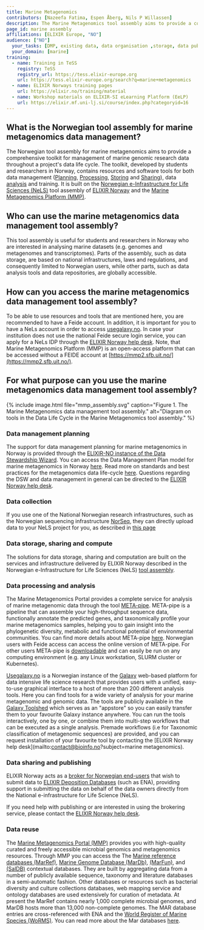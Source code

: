 ```yaml
---
title: Marine Metagenomics
contributors: [Nazeefa Fatima, Espen Åberg, Nils P Willassen]
description: The Marine Metagenomics tool assembly aims to provide a comprehensive data management toolkit of marine genomics researchers in Norway.
page_id: marine assembly
affiliations: [ELIXIR Europe, "NO"]
audience: ["NO"]
  your_tasks: [DMP, existing data, data organisation ,storage, data publication, data transfer, metadata, data analysis]
  your_domain: [marine]
training:
  - name: Training in TeSS
    registry: TeSS
    registry_url: https://tess.elixir-europe.org
    url: https://tess.elixir-europe.org/search?q=marine+metagenomics
  - name: ELIXIR Norways training pages
    url: https://elixir.no/training/material
  - name: Workshop materials on ELIXIR-SI eLearning Platform (EeLP)
    url: https://elixir.mf.uni-lj.si/course/index.php?categoryid=16
---
```


## What is the Norwegian tool assembly for marine metagenomics data management?
The Norwegian tool assembly for marine metagenomics aims to provide a comprehensive toolkit for management of marine genomic research data throughout a project's data life cycle. The toolkit, developed by students and researchers in Norway, contains resources and software tools for both data management ([Planning](https://rdmkit.elixir-europe.org/planning), [Processing](https://rdmkit.elixir-europe.org/processing), [Storing](https://rdmkit.elixir-europe.org/storage.html) and [Sharing](https://rdmkit.elixir-europe.org/sharing)), data [analysis](https://rdmkit.elixir-europe.org/analysing) and training. It is built on the [Norwegian e-Infrastructure for Life Sciences (NeLS)](https://rdmkit.elixir-europe.org/nels_assembly.html) tool assembly of [ELIXIR Norway](https://elixir.no/) and the [Marine Metagenomics Platform (MMP)](https://mmp2.sfb.uit.no/).

## Who can use the marine metagenomics data management tool assembly?
This tool assembly is useful for students and researchers in Norway who are interested in analysing marine datasets (e.g. genomes and metagenomes and transcriptomes). Parts of the assembly, such as data storage, are based on national infrastructures, laws and regulations, and consequently limited to Norwegian users, while other parts, such as data analysis tools and data repositories, are globally accessible.

## How can you access the marine metagenomics data management tool assembly?
To be able to use resources and tools that are mentioned here, you are recommended to have a Feide account. In addition, it is important for you to have a NeLs account in order to access [usegalaxy.no](https://usegalaxy.no/). In case your institution does not use the national Feide secure login service, you can apply for a NeLs IDP through the [ELIXIR Norway help desk](mailto:contact@bioinfo.no?subject=marine%20metagenomics). Note, that Marine Metagenomics Platform (MMP) is an open-access platform that can be accessed without a FEIDE account at [https://mmp2.sfb.uit.no/](https://mmp2.sfb.uit.no/).

## For what purpose can you use the marine metagenomics data management tool assembly?

{% include image.html file="mmp_assembly.svg" caption="Figure 1. The Marine Metagenomics data management tool assembly." alt="Diagram on tools in the Data Life Cycle in the Marine Metagenomics tool assembly." %}

### Data management planning
The support for data management planning for marine metagenomics in Norway is provided through the [ELIXIR-NO instance of the Data Stewardship Wizard](https://elixir-no.ds-wizard.org/). You can access the Data Management Plan model for marine metagenomics in Norway [here](https://elixir-no.ds-wizard.org/projects/create/custom?selected=elixir.no:marinemetagenomics-elixir-norway:0.0.2). Read more on standards and best practices for the metagenomics data life-cycle [here](https://academic.oup.com/gigascience/article/6/8/gix047/3869082). Questions regarding the DSW and data management in general can be directed to the [ELIXIR Norway help desk](mailto:contact@bioinfo.no?subject=marine%20metagenomics).

### Data collection
If you use one of the National Norwegian research infrastructures, such as the Norwegian sequencing infrastructure [NorSeq](https://www.norseq.org/), they can directly upload data to your NeLS project for you, as described in [this page](https://elixir.no/Services-bak/data_produced_NorSeq)

### Data storage, sharing and compute
The solutions for data storage, sharing and computation are built on the services and infrastructure delivered by ELIXIR Norway described in the Norwegian e-Infrastructure for Life Sciences (NeLS) [tool assembly](https://rdmkit.elixir-europe.org/nels_assembly.html). 

### Data processing and analysis
The Marine Metagenomics Portal provides a complete service for analysis of marine metagenomic data through the tool [META-pipe](https://mmp2.sfb.uit.no/metapipe/). META-pipe is a pipeline that can assemble your high-throughput sequence data, functionally annotate the predicted genes, and taxonomically profile your marine metagenomics samples, helping you to gain insight into the phylogenetic diversity, metabolic and functional potential of environmental communities. You can find more details about META-pipe [here](https://www.ncbi.nlm.nih.gov/labs/pmc/articles/PMC6480938/). Norwegian users with Feide access can access the online version of META-pipe. For other users META-pipe is [downloadable](https://gitlab.com/uit-sfb/metapipe) and can easily be run on any computing environment (e.g. any Linux workstation, SLURM cluster	 or Kubernetes).

[Usegalaxy.no](https://usegalaxy.no/) is a Norwegian instance of the [Galaxy](https://wiki.galaxyproject.org/) web-based platform for data intensive life science research that provides users with a unified, easy-to-use graphical interface to a host of more than 200 different analysis tools. Here you can find tools for a wide variety of analysis for your marine metagenomic and genomic data. The tools are publicly available in the [Galaxy Toolshed](https://toolshed.g2.bx.psu.edu/) which serves as an "appstore" so you can easily transfer them to your favourite Galaxy instance anywhere. You can run the tools interactively, one by one, or combine them into multi-step workflows that can be executed as a single analysis. Premade workflows (i.e for Taxonomic classification of metagenomic sequences) are provided, and you can request installation of your favourite tool by contacting the [ELIXIR Norway help desk](mailto:contact@bioinfo.no?subject=marine metagenomics).

### Data sharing and publishing
ELIXIR Norway acts as a [broker for Norwegian end-users](https://elixir.no/news/52/63/ELIXIR-Norway-broker-data-to-ENA) that wish to submit data to [ELIXIR Deposition Databases](https://elixir-europe.org/platforms/data/elixir-deposition-databases#:~:text=ELIXIR%20Deposition%20Database%20list%20%20%20%20Deposition,%20%20%20%208%20more%20rows%20) (such as ENA), providing support in submitting the data on behalf of the data owners directly from the National e-infrastructure for Life Science (NeLS).

If you need help with publishing or are interested in using the brokering service, please contact the [ELIXIR Norway help desk](mailto:contact@bioinfo.no?subject=marine%20metagenomics).

### Data reuse
The [Marine Metagenomics Portal (MMP)](https://mmp2.sfb.uit.no/) provides you with high-quality curated and freely accessible microbial genomics and metagenomics resources. Through MMP you can access the The [Marine reference databases (MarRef)](https://mmp2.sfb.uit.no/marref/), [Marine Genome Database (MarDb)](https://mmp2.sfb.uit.no/mardb/), [(MarFun)](https://mmp2.sfb.uit.no/marfun/), and [(SalDB)](https://mmp2.sfb.uit.no/saldb/) contextual databases. They are built by aggregating data from a number of publicly available sequence, taxonomy and literature databases in a semi-automatic fashion. Other databases or resources such as bacterial diversity and culture collections databases, web mapping service and ontology databases are used extensively for curation of metadata. At present the MarRef contains nearly 1,000 complete microbial genomes, and MarDB hosts more than 13,000 non-complete genomes. The MAR database entries are cross-referenced with ENA and the [World Register of Marine Species (WoRMS)](http://marinespecies.org/). You can read more about the Mar databases [here](https://pubmed.ncbi.nlm.nih.gov/29106641/).

